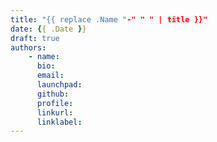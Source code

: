 ```yaml
---
title: "{{ replace .Name "-" " " | title }}"
date: {{ .Date }}
draft: true
authors:
    - name:
      bio:
      email:
      launchpad:
      github:
      profile:
      linkurl:
      linklabel:
---
```

